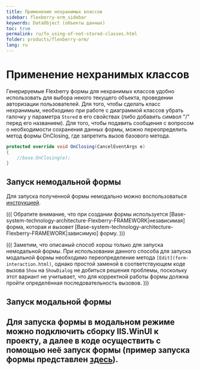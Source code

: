 ```yaml
---
title: Применение нехранимых классов
sidebar: flexberry-orm_sidebar
keywords: DataObject (объекты данных)
toc: true
permalink: ru/fo_using-of-not-stored-classes.html
folder: products/flexberry-orm/
lang: ru
---
```

# Применение нехранимых классов
Генерируемые Flexberry формы для нехранимых классов удобно использовать для выбора некого текущего объекта, проведении авторизации пользователей.
Для того, чтобы сделать класс нехранимым, необходимо при работе с диаграммой классов убрать галочку у параметра `Stored` в его свойствах (либо добавить символ "/" перед его названием).
Для того, чтобы подавить сообщения с вопросом о необходимости сохранения данных формы, можно переопределить метод формы OnClosing, где запретить вызов базового метода.
```cs
protected override void OnClosing(CancelEventArgs e)
{
	//base.OnClosing(e);
}
```
## Запуск немодальной формы
Для запуска полученной формы немодально можно воспользоваться [инструкцией](prinuditelnyi-vyzov-formy-redaktirovaniya.html).

(((
<msg type=note>Обратите внимание, что при создании формы используется [Base-system-technology-architecture-Flexberry-FRAMEWORK|независимая] форма, которая и вызовет [Base-system-technology-architecture-Flexberry-FRAMEWORK|зависимую] форму.
</msg>
)))


(((
<msg type=note>
Заметим, что описаный способ хорош только для запуска немодальной формы. При использовании данного способа для запуска модальной формы необходимо переопределение метода `[Edit](form-interaction.html)`, однако простой заменой в соответствующем коде вызова `Show` на `ShowDialog` не добиться решения проблемы, поскольку этот вариант не учитывает, что для корректной работы формы должна пройти определённая последовательность вызовов.
</msg>
)))


## Запуск модальной формы
Для запуска формы в модальном режиме можно подключить сборку IIS.WinUI к проекту, а далее в коде осуществить с помощью неё запуск формы (пример запуска формы представлен [здесь](define-default-object.html)).
----